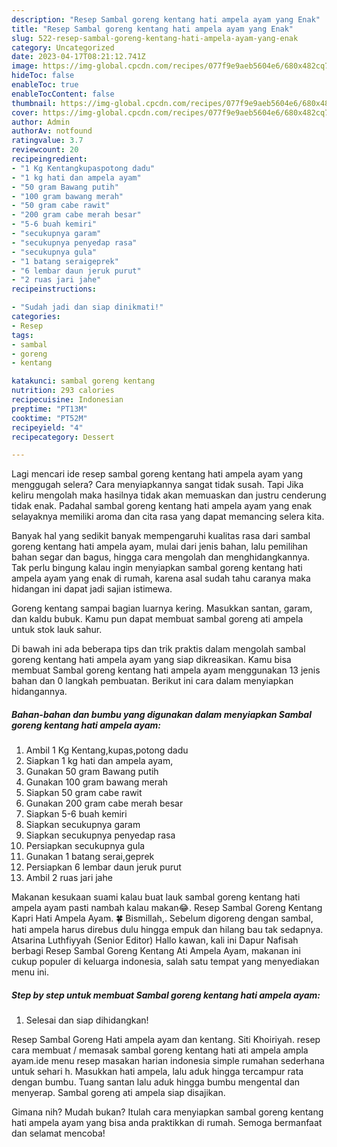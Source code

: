```yaml
---
description: "Resep Sambal goreng kentang hati ampela ayam yang Enak"
title: "Resep Sambal goreng kentang hati ampela ayam yang Enak"
slug: 522-resep-sambal-goreng-kentang-hati-ampela-ayam-yang-enak
category: Uncategorized
date: 2023-04-17T08:21:12.741Z
image: https://img-global.cpcdn.com/recipes/077f9e9aeb5604e6/680x482cq70/sambal-goreng-kentang-hati-ampela-ayam-foto-resep-utama.jpg
hideToc: false
enableToc: true
enableTocContent: false
thumbnail: https://img-global.cpcdn.com/recipes/077f9e9aeb5604e6/680x482cq70/sambal-goreng-kentang-hati-ampela-ayam-foto-resep-utama.jpg
cover: https://img-global.cpcdn.com/recipes/077f9e9aeb5604e6/680x482cq70/sambal-goreng-kentang-hati-ampela-ayam-foto-resep-utama.jpg
author: Admin
authorAv: notfound
ratingvalue: 3.7
reviewcount: 20
recipeingredient:
- "1 Kg Kentangkupaspotong dadu"
- "1 kg hati dan ampela ayam"
- "50 gram Bawang putih"
- "100 gram bawang merah"
- "50 gram cabe rawit"
- "200 gram cabe merah besar"
- "5-6 buah kemiri"
- "secukupnya garam"
- "secukupnya penyedap rasa"
- "secukupnya gula"
- "1 batang seraigeprek"
- "6 lembar daun jeruk purut"
- "2 ruas jari jahe"
recipeinstructions:

- "Sudah jadi dan siap dinikmati!"
categories:
- Resep
tags:
- sambal
- goreng
- kentang

katakunci: sambal goreng kentang 
nutrition: 293 calories
recipecuisine: Indonesian
preptime: "PT13M"
cooktime: "PT52M"
recipeyield: "4"
recipecategory: Dessert

---
```



Lagi mencari ide resep sambal goreng kentang hati ampela ayam yang menggugah selera? Cara menyiapkannya sangat tidak susah. Tapi Jika keliru mengolah maka hasilnya tidak akan memuaskan dan justru cenderung tidak enak. Padahal sambal goreng kentang hati ampela ayam yang enak selayaknya memiliki aroma dan cita rasa yang dapat memancing selera kita.


Banyak hal yang sedikit banyak mempengaruhi kualitas rasa dari sambal goreng kentang hati ampela ayam, mulai dari jenis bahan, lalu pemilihan bahan segar dan bagus, hingga cara mengolah dan menghidangkannya. Tak perlu bingung kalau ingin menyiapkan sambal goreng kentang hati ampela ayam yang enak di rumah, karena asal sudah tahu caranya maka hidangan ini dapat jadi sajian istimewa.

Goreng kentang sampai bagian luarnya kering. Masukkan santan, garam, dan kaldu bubuk. Kamu pun dapat membuat sambal goreng ati ampela untuk stok lauk sahur.


Di bawah ini ada beberapa tips dan trik praktis dalam mengolah sambal goreng kentang hati ampela ayam yang siap dikreasikan. Kamu bisa membuat Sambal goreng kentang hati ampela ayam menggunakan 13 jenis bahan dan 0 langkah pembuatan. Berikut ini cara dalam menyiapkan hidangannya.

<!--inarticleads1-->

##### Bahan-bahan dan bumbu yang digunakan dalam menyiapkan Sambal goreng kentang hati ampela ayam:

1. Ambil 1 Kg Kentang,kupas,potong dadu
1. Siapkan 1 kg hati dan ampela ayam,
1. Gunakan 50 gram Bawang putih
1. Gunakan 100 gram bawang merah
1. Siapkan 50 gram cabe rawit
1. Gunakan 200 gram cabe merah besar
1. Siapkan 5-6 buah kemiri
1. Siapkan secukupnya garam
1. Siapkan secukupnya penyedap rasa
1. Persiapkan secukupnya gula
1. Gunakan 1 batang serai,geprek
1. Persiapkan 6 lembar daun jeruk purut
1. Ambil 2 ruas jari jahe


Makanan kesukaan suami kalau buat lauk sambal goreng kentang hati ampela ayam pasti nambah kalau makan😂. Resep Sambal Goreng Kentang Kapri Hati Ampela Ayam. 🍀 Bismillah,. Sebelum digoreng dengan sambal, hati ampela harus direbus dulu hingga empuk dan hilang bau tak sedapnya. Atsarina Luthfiyyah (Senior Editor) Hallo kawan, kali ini Dapur Nafisah berbagi Resep Sambal Goreng Kentang Ati Ampela Ayam, makanan ini cukup populer di keluarga indonesia, salah satu tempat yang menyediakan menu ini. 

<!--inarticleads2-->

##### Step by step untuk membuat Sambal goreng kentang hati ampela ayam:


1. Selesai dan siap dihidangkan!

Resep Sambal Goreng Hati ampela ayam dan kentang. Siti Khoiriyah. resep cara membuat / memasak sambal goreng kentang hati ati ampela ampla ayam.ide menu resep masakan harian indonesia simple rumahan sederhana untuk sehari h. Masukkan hati ampela, lalu aduk hingga tercampur rata dengan bumbu. Tuang santan lalu aduk hingga bumbu mengental dan menyerap. Sambal goreng ati ampela siap disajikan. 

Gimana nih? Mudah bukan? Itulah cara menyiapkan sambal goreng kentang hati ampela ayam yang bisa anda praktikkan di rumah. Semoga bermanfaat dan selamat mencoba!
